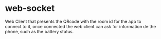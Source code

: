 # web-socket
Web Client that presents the QRcode with the room id for the app to connect to it, once connected the web client can ask for information de the phone, such as the battery status.
